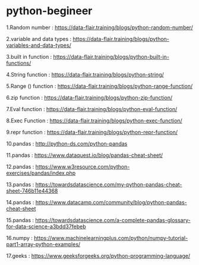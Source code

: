 # python-begineer

1.Random number :
 https://data-flair.training/blogs/python-random-number/


2.variable and data types :
 https://data-flair.training/blogs/python-variables-and-data-types/


3.built in function :
 https://data-flair.training/blogs/python-built-in-functions/


4.String function :
 https://data-flair.training/blogs/python-string/


5.Range () function :
 https://data-flair.training/blogs/python-range-function/


6.zip function :
 https://data-flair.training/blogs/python-zip-function/

7.Eval function :
 https://data-flair.training/blogs/python-eval-function/


8.Exec Function :
 https://data-flair.training/blogs/python-exec-function/


9.repr function :
 https://data-flair.training/blogs/python-repr-function/


10.pandas :
 http://python-ds.com/python-pandas


11.pandas : https://www.dataquest.io/blog/pandas-cheat-sheet/

12.pandas : https://www.w3resource.com/python-exercises/pandas/index.php

13.pandas : https://towardsdatascience.com/my-python-pandas-cheat-sheet-746b11e44368

14.pandas : https://www.datacamp.com/community/blog/python-pandas-cheat-sheet

15.pandas : https://towardsdatascience.com/a-complete-pandas-glossary-for-data-science-a3bdd37febeb

16.numpy  : https://www.machinelearningplus.com/python/numpy-tutorial-part1-array-python-examples/

17.geeks : https://www.geeksforgeeks.org/python-programming-language/
